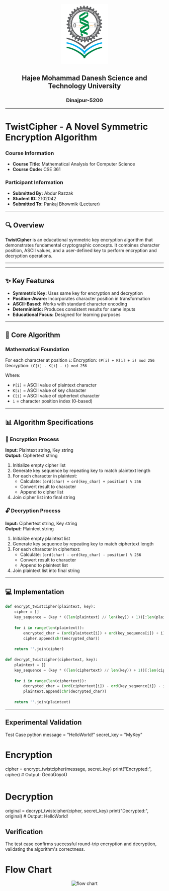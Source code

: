 <p align="center">
  <img src="./HSTU_Logo.png" alt="HSTU Logo" width="150">
</p>

<h2 align="center"><strong>Hajee Mohammad Danesh Science and Technology University</strong></h2>

<h3 align="center">Dinajpur-5200</h3>

---

# TwistCipher - A Novel Symmetric Encryption Algorithm

### Course Information
- **Course Title:** Mathematical Analysis for Computer Science  
- **Course Code:** CSE 361  


### Participant Information
- **Submitted By:** Abdur Razzak  
- **Student ID:** 2102042  
- **Submitted To:** Pankaj Bhowmik (Lecturer)  

---

## 🔍 Overview
**TwistCipher** is an educational symmetric key encryption algorithm that demonstrates fundamental cryptographic concepts. It combines character position, ASCII values, and a user-defined key to perform encryption and decryption operations.

---

---

## ✨ Key Features
- **Symmetric Key:** Uses same key for encryption and decryption
- **Position-Aware:** Incorporates character position in transformation
- **ASCII-Based:** Works with standard character encoding
- **Deterministic:** Produces consistent results for same inputs
- **Educational Focus:** Designed for learning purposes

--- 

## 🧮 Core Algorithm

### Mathematical Foundation
For each character at position `i`:
Encryption: `(P[i] + K[i] + i) mod 256`
Decryption: `(C[i] - K[i] - i) mod 256`

Where:
- `P[i]` = ASCII value of plaintext character
- `K[i]` = ASCII value of key character
- `C[i]` = ASCII value of ciphertext character
- `i` = character position index (0-based)

---

## 📊 Algorithm Specifications

### 🔐 Encryption Process
**Input:** Plaintext string, Key string  
**Output:** Ciphertext string  

1. Initialize empty cipher list
2. Generate key sequence by repeating key to match plaintext length
3. For each character in plaintext:
   - Calculate: `(ord(char) + ord(key_char) + position) % 256`
   - Convert result to character
   - Append to cipher list
4. Join cipher list into final string

### 🔓 Decryption Process
**Input:** Ciphertext string, Key string  
**Output:** Plaintext string  

1. Initialize empty plaintext list
2. Generate key sequence by repeating key to match ciphertext length
3. For each character in ciphertext:
   - Calculate: `(ord(char) - ord(key_char) - position) % 256`
   - Convert result to character
   - Append to plaintext list
4. Join plaintext list into final string

---

## 💻 Implementation

```python
def encrypt_twistcipher(plaintext, key):
    cipher = []
    key_sequence = (key * ((len(plaintext) // len(key)) + 1))[:len(plaintext)]
    
    for i in range(len(plaintext)):
        encrypted_char = (ord(plaintext[i]) + ord(key_sequence[i]) + i) % 256
        cipher.append(chr(encrypted_char))
    
    return ''.join(cipher)

def decrypt_twistcipher(ciphertext, key):
    plaintext = []
    key_sequence = (key * ((len(ciphertext) // len(key)) + 1))[:len(ciphertext)]
    
    for i in range(len(ciphertext)):
        decrypted_char = (ord(ciphertext[i]) - ord(key_sequence[i]) - i) % 256
        plaintext.append(chr(decrypted_char))
    
    return ''.join(plaintext)

```
------
## Experimental Validation
Test Case
python
message = "HelloWorld!"
secret_key = "MyKey"

# Encryption
cipher = encrypt_twistcipher(message, secret_key)
print("Encrypted:", cipher)  # Output: ÕëõûÙõÿöÜ

# Decryption
original = decrypt_twistcipher(cipher, secret_key)
print("Decrypted:", original)  # Output: HelloWorld!

## Verification
The test case confirms successful round-trip encryption and decryption, validating the algorithm's correctness.

# Flow Chart 
<p align="center">
  <img src="./flowchar.jpg" alt="flow chart" width="150">
</p>
